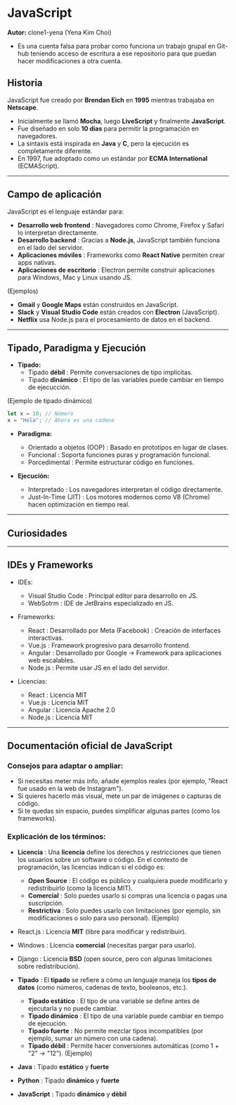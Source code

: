 # JavaScript
**Autor:** clone1-yena (Yena Kim Choi)
 - Es una cuenta falsa para probar como funciona un trabajo grupal en Git-hub teniendo acceso de escritura a ese repositorio para que puedan hacer modificaciones a otra cuenta.

## Historia
JavaScript fue creado por **Brendan Eich** en **1995** mientras trabajaba en **Netscape**.
- Inicialmente se llamó **Mocha**, luego **LiveScript** y finalmente **JavaScript**.
- Fue diseñado en solo **10 días** para permitir la programación en navegadores.
- La sintaxis está inspirada en **Java** y **C**, pero la ejecución es completamente diferente.
- En 1997, fue adoptado como un estándar por **ECMA International** (ECMAScript).

---

## Campo de aplicación
JavaScript es el lenguaje estándar para:
- **Desarrollo web frontend** : Navegadores como Chrome, Firefox y Safari lo interpretan directamente.
- **Desarrollo backend** : Gracias a **Node.js**, JavaScript también funciona en el lado del servidor.
- **Aplicaciones móviles** : Frameworks como **React Native** permiten crear apps nativas.
- **Aplicaciones de escritorio** : Electron permite construir aplicaciones para Windows, Mac y Linux usando JS.

(Ejemplos)
- **Gmail** y **Google Maps** están construidos en JavaScript.
- **Slack** y **Visual Studio Code** están creados con **Electron** (JavaScript).
- **Netflix** usa Node.js para el procesamiento de datos en el backend.

---

## Tipado, Paradigma y Ejecución
- **Tipado:**
  - Tipado **débil** : Permite conversaciones de tipo implícitas.
  - Tipado **dinámico** : El tipo de las variables puede cambiar en tiempo de ejecucción.
 
(Ejemplo de tipado dinámico)
```javascript
let x = 10; // Número
x = "Hola"; // Ahora es una cadena
```

- **Paradigma:**
  - Orientado a objetos (OOP) : Basado en prototipos en lugar de clases.
  - Funcional : Soporta funciones puras y programación funcional.
  - Porcedimental : Permite estructurar código en funciones.
  
- **Ejecución:**
  - Interpretado : Los navegadores interpretan el código directamente.
  - Just-In-Time (JIT) : Los motores modernos como V8 (Chrome) hacen optimización en tiempo real.
  
---

## Curiosidades


---

## IDEs y Frameworks
- IDEs:
  - Visual Studio Code : Principal editor para desarrollo en JS.
  - WebSotrm : IDE de JetBrains especializado en JS.

- Frameworks:
  - React : Desarrollado por Meta (Facebook) : Creación de interfaces interactivas.
  - Vue.js : Framework progresivo para desarrollo frontend.
  - Angular : Desarrollado por Google → Framework para aplicaciones web escalables.
  - Node.js : Permite usar JS en el lado del servidor.

- Licencias:
  - React : Licencia MIT
  - Vue.js : Licencia MIT
  - Angular : Licencia Apache 2.0
  - Node.js : Licencia MIT

---
Documentación oficial de JavaScript
---

### **Consejos para adaptar o ampliar:**
- Si necesitas meter más info, añade ejemplos reales (por ejemplo, "React fue usado en la web de Instagram").
- Si quieres hacerlo más visual, mete un par de imágenes o capturas de código.
- Si te quedas sin espacio, puedes simplificar algunas partes (como los frameworks).

### **Explicación de los términos:**
- **Licencia** : Una **licencia** define los derechos y restricciones que tienen los usuarios sobre un software o código. En el contexto de programación, las licencias indican si el código es:
  - **Open Source** : El código es público y cualquiera puede modificarlo y redistribuirlo (como la licencia MIT).
  - **Comercial** : Solo puedes usarlo si compras una licencia o pagas una suscripción.
  - **Restrictiva** : Solo puedes usarlo con limitaciones (por ejemplo, sin modificaciones o solo para uso personal).
(Ejemplo)
 - React.js : Licencia **MIT** (libre para modificar y redistribuir).
 - Windows : Licencia **comercial** (necesitas pargar para usarlo).
 - Django : Licencia **BSD** (open source, pero con algunas limitaciones sobre redistribución).

- **Tipado** : El **tipado** se refiere a cómo un lenguaje maneja los **tipos de datos** (como números, cadenas de texto, booleanos, etc.).
  - **Tipado estático** : El tipo de una variable se define antes de ejecutarla y no puede cambiar.
  - **Tipado dinámico** : El tipo de una variable puede cambiar en tiempo de ejecución.
  - **Tipado fuerte** : No permite mezclar tipos incompatibles (por ejemplo, sumar un número con una cadena).
  - **Tipado débil** : Permite hacer conversiones automáticas (como 1 + "2" → "12").
(Ejemplo)
- **Java** : Tipado **estático** y **fuerte**
- **Python** : Tipado **dinámico** y **fuerte**
- **JavaScript** : Tipado **dinámico** y **dèbil**

